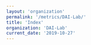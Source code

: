 ```yaml
---
layout: 'organization'
permalink: '/metrics/DAI-Lab/'
title: 'Index'
organization: 'DAI-Lab'
current_date: '2019-10-27'
---
```

